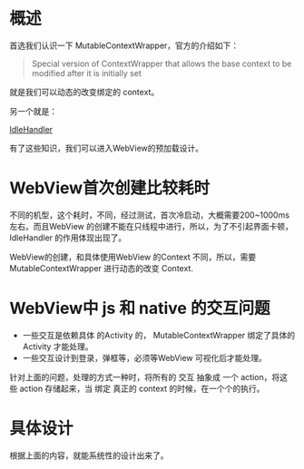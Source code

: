 # 概述

首选我们认识一下 MutableContextWrapper，官方的介绍如下：

> Special version of ContextWrapper that allows the base context to be modified after it is initially set

就是我们可以动态的改变绑定的 context。


另一个就是：

[IdleHandler](../android/Handler.md)


有了这些知识，我们可以进入WebView的预加载设计。


# WebView首次创建比较耗时

不同的机型，这个耗时，不同，经过测试，首次冷启动，大概需要200~1000ms 左右。而且WebView 的创建不能在只线程中进行，所以，为了不引起界面卡顿，IdleHandler 的作用体现出现了。

WebView的创建，和具体使用WebView 的Context 不同，所以，需要MutableContextWrapper 进行动态的改变 Context.



# WebView中 js 和 native 的交互问题

- 一些交互是依赖具体 的Activity 的， MutableContextWrapper 绑定了具体的Activity 才能处理。
-  一些交互设计到登录，弹框等，必须等WebView 可视化后才能处理。


针对上面的问题，处理的方式一种时，将所有的 交互 抽象成 一个 action，将这些 action 存储起来，当 绑定 真正的 context 的时候，在一个个的执行。




# 具体设计

根据上面的内容，就能系统性的设计出来了。








